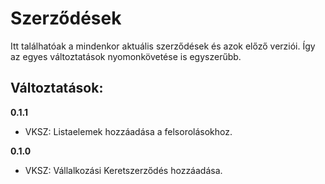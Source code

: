 # Szerződések

Itt találhatóak a mindenkor aktuális szerződések és azok előző verziói. Így az egyes változtatások nyomonkövetése is egyszerűbb.

## Változtatások:

**0.1.1**

- VKSZ: Listaelemek hozzáadása a felsorolásokhoz.

**0.1.0**

- VKSZ: Vállalkozási Keretszerződés hozzáadása.
